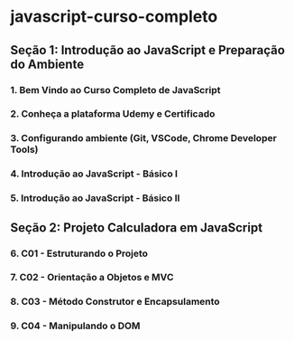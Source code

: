 # javascript-curso-completo

## Seção 1: Introdução ao JavaScript e Preparação do Ambiente

### 1. Bem Vindo ao Curso Completo de JavaScript

### 2. Conheça a plataforma Udemy e Certificado

### 3. Configurando ambiente (Git, VSCode, Chrome Developer Tools)

### 4. Introdução ao JavaScript - Básico I

### 5. Introdução ao JavaScript - Básico II

## Seção 2: Projeto Calculadora em JavaScript

### 6. C01 - Estruturando o Projeto

### 7. C02 - Orientação a Objetos e MVC

### 8. C03 - Método Construtor e Encapsulamento

### 9. C04 - Manipulando o DOM